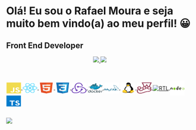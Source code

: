 
# Olá! Eu sou o Rafael Moura e seja muito bem vindo(a) ao meu perfil! 😀
##  Front End Developer

<div align="center">
  <a href="https://github.com/rafaelmoura11">
  <img height="160em" src="https://github-readme-stats.vercel.app/api?username=rafaelmoura11&show_icons=true&theme=dracula&include_all_commits=true&count_private=true"/>
  <img height="160em" src="https://github-readme-stats.vercel.app/api/top-langs/?username=rafaelmoura11&layout=compact&langs_count=7&theme=dracula"/>
</div>
 
 ##

<div style="display: inline_block"><br>
  <img align="center" alt="Js" height="30" width="40" src="https://raw.githubusercontent.com/devicons/devicon/master/icons/javascript/javascript-plain.svg">
  <img align="center" alt="React" height="30" width="40" src="https://raw.githubusercontent.com/devicons/devicon/master/icons/react/react-original.svg">
  <img align="center" alt="HTML" height="30" width="40" src="https://raw.githubusercontent.com/devicons/devicon/master/icons/html5/html5-original.svg">
  <img align="center" alt="CSS" height="30" width="40" src="https://raw.githubusercontent.com/devicons/devicon/master/icons/css3/css3-original.svg">
  <img align="center" alt="Redux" src="https://raw.githubusercontent.com/devicons/devicon/master/icons/redux/redux-original.svg" width="40" height="30"/>
  <img align="center" alt="Docker" src="https://raw.githubusercontent.com/devicons/devicon/master/icons/docker/docker-original-wordmark.svg" width="40" height="30"/>
  <img align="center" alt="mysql" src="https://raw.githubusercontent.com/devicons/devicon/master/icons/mysql/mysql-plain-wordmark.svg" width="40" height="30"/>
  <img align="center" alt="Linux" height="30" width="40" src="https://github.com/devicons/devicon/blob/master/icons/linux/linux-original.svg" alt="linux" width="40" />
  <img align="center" alt="Jest" height="30" width="40" src="https://github.com/devicons/devicon/blob/master/icons/jest/jest-plain.svg" />
  <img align="center" alt="RTL" height="30" width="40" src="https://avatars.githubusercontent.com/u/49996085?s=200&v=4" />
  <img align="center" alt="NODE" height="40" width="40" src="https://github.com/devicons/devicon/blob/master/icons/nodejs/nodejs-original-wordmark.svg" />
  <img align="center" alt="TypeScript" height="30" width="40" src="https://github.com/devicons/devicon/blob/master/icons/typescript/typescript-original.svg" />
</div>
 
 ##
 
  <a href="https://www.linkedin.com/in/rafael-rmoura/" target="_blank"><img src="https://img.shields.io/badge/-LinkedIn-%230077B5?style=for-the-badge&logo=linkedin&logoColor=white" target="_blank"></a> 
